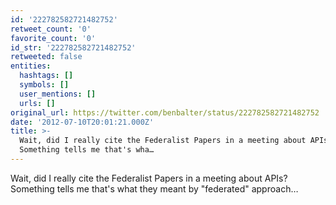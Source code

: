 ```yaml
---
id: '222782582721482752'
retweet_count: '0'
favorite_count: '0'
id_str: '222782582721482752'
retweeted: false
entities:
  hashtags: []
  symbols: []
  user_mentions: []
  urls: []
original_url: https://twitter.com/benbalter/status/222782582721482752
date: '2012-07-10T20:01:21.000Z'
title: >-
  Wait, did I really cite the Federalist Papers in a meeting about APIs?
  Something tells me that's wha…
---
```


Wait, did I really cite the Federalist Papers in a meeting about APIs? Something tells me that's what they meant by "federated" approach…
